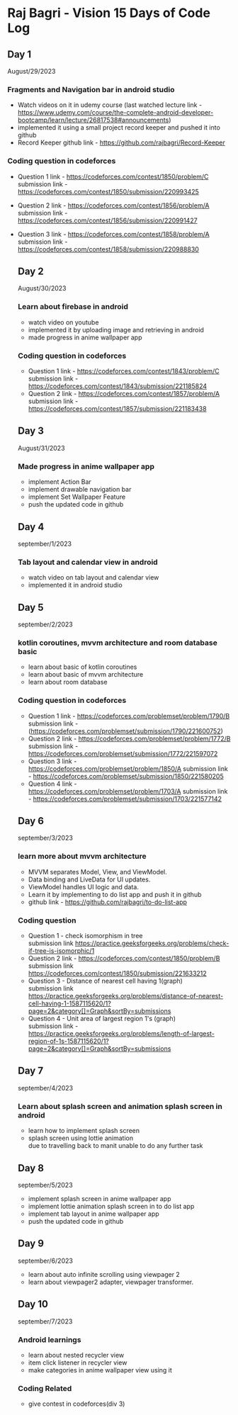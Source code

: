 # Raj Bagri - Vision 15 Days of Code Log

## Day 1

August/29/2023
### Fragments and Navigation bar in android studio
- Watch videos on it in udemy course (last watched lecture link - https://www.udemy.com/course/the-complete-android-developer-bootcamp/learn/lecture/26817538#announcements)
- implemented it using a small project record keeper and pushed it into github
- Record Keeper github link - https://github.com/rajbagri/Record-Keeper
  
### Coding question in codeforces
- Question 1 link - https://codeforces.com/contest/1850/problem/C <br>
  submission link - https://codeforces.com/contest/1850/submission/220993425
- Question 2 link - https://codeforces.com/contest/1856/problem/A <br>
  submission link - https://codeforces.com/contest/1856/submission/220991427
- Question 3 link - https://codeforces.com/contest/1858/problem/A <br>
  submission link - https://codeforces.com/contest/1858/submission/220988830

  ## Day 2

  August/30/2023
  ### Learn about firebase in android
  - watch video on youtube
  - implemented it by uploading image and retrieving in android
  - made progress in anime wallpaper app
 
  ### Coding question in codeforces
  - Question 1 link - https://codeforces.com/contest/1843/problem/C <br>
    submission link - https://codeforces.com/contest/1843/submission/221185824
  - Question 2 link - https://codeforces.com/contest/1857/problem/A <br>
    submission link - https://codeforces.com/contest/1857/submission/221183438

  ## Day 3

    August/31/2023
  ### Made progress in anime wallpaper app
    - implement Action Bar
    - implement drawable navigation bar
    - implement Set Wallpaper Feature
    - push the updated code in github

  ## Day 4

    september/1/2023
  ### Tab layout and calendar view in android
    - watch video on tab layout and calendar view
    - implemented it in android studio
 
  ## Day 5

    september/2/2023
  ### kotlin coroutines, mvvm architecture and room database basic
    - learn about basic of kotlin coroutines
    - learn about basic of mvvm architecture
    - learn about room database

  ### Coding question in codeforces
  - Question 1 link - https://codeforces.com/problemset/problem/1790/B
    submission link - (https://codeforces.com/problemset/submission/1790/221600752)
  - Question 2 link - https://codeforces.com/problemset/problem/1772/B
    submission link - https://codeforces.com/problemset/submission/1772/221597072
  - Question 3 link - https://codeforces.com/problemset/problem/1850/A
    submission link - https://codeforces.com/problemset/submission/1850/221580205
  - Question 4 link - https://codeforces.com/problemset/problem/1703/A
    submission link - https://codeforces.com/problemset/submission/1703/221577142

  ## Day 6

    september/3/2023
  ### learn more about mvvm architecture
  - MVVM separates Model, View, and ViewModel.
  - Data binding and LiveData for UI updates.
  - ViewModel handles UI logic and data.
  - Learn it by implementing to do list app and push it in github
  - github link - https://github.com/rajbagri/to-do-list-app
  ### Coding question
  - Question 1 - check isomorphism in tree <br>
    submission link https://practice.geeksforgeeks.org/problems/check-if-tree-is-isomorphic/1 <br>
  - Question 2 link - https://codeforces.com/contest/1850/problem/B <br>
    submission link https://codeforces.com/contest/1850/submission/221633212
  - Question 3 - Distance of nearest cell having 1(graph) <br>
    submission link https://practice.geeksforgeeks.org/problems/distance-of-nearest-cell-having-1-1587115620/1?page=2&category[]=Graph&sortBy=submissions
  - Question 4 - Unit area of largest region 1's (graph) <br>
    submission link - https://practice.geeksforgeeks.org/problems/length-of-largest-region-of-1s-1587115620/1?page=2&category[]=Graph&sortBy=submissions

  ## Day 7

    september/4/2023
  ### Learn about splash screen and animation splash screen in android
  - learn how to implement splash screen
  - splash screen using lottie animation <br>
  due to travelling back to manit unable to do any further task

  ## Day 8

    september/5/2023
  - implement splash screen in anime wallpaper app
  - implement lottie animation splash screen in to do list app
  - implement tab layout in anime wallpaper app
  - push the updated code in github

  ## Day 9

   september/6/2023
  - learn about auto infinite scrolling using viewpager 2
  - learn about viewpager2 adapter, viewpager transformer.

  ## Day 10
    
    september/7/2023
  ### Android learnings
  - learn about nested recycler view
  - item click listener in recycler view
  - make categories in anime wallpaper view using it
   
  ### Coding Related
  - give contest in codeforces(div 3)
      
      
  
    
    
 
    
  
